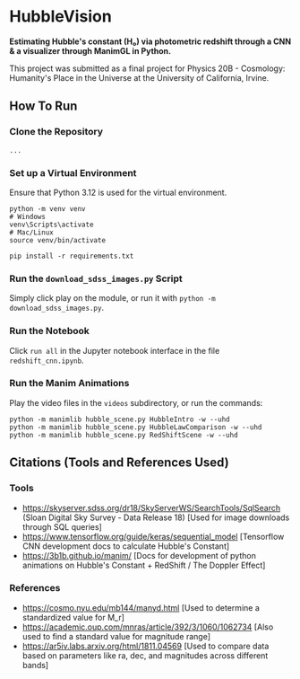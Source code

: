 # HubbleVision
**Estimating Hubble's constant (H₀) via photometric redshift through a CNN & a visualizer through ManimGL in Python.**

This project was submitted as a final project for Physics 20B - Cosmology: Humanity's Place in the Universe at the University of California, Irvine.

## How To Run

### Clone the Repository
``` ... ```

### Set up a Virtual Environment
Ensure that Python 3.12 is used for the virtual environment.

```
python -m venv venv
# Windows
venv\Scripts\activate
# Mac/Linux
source venv/bin/activate

pip install -r requirements.txt
```

### Run the ```download_sdss_images.py``` Script
Simply click play on the module, or run it with ```python -m download_sdss_images.py```.

### Run the Notebook
Click `run all` in the Jupyter notebook interface in the file ```redshift_cnn.ipynb```.

### Run the Manim Animations
Play the video files in the `videos` subdirectory, or run the commands:

```
python -m manimlib hubble_scene.py HubbleIntro -w --uhd
python -m manimlib hubble_scene.py HubbleLawComparison -w --uhd
python -m manimlib hubble_scene.py RedShiftScene -w --uhd
```

## Citations (Tools and References Used)
### Tools
- https://skyserver.sdss.org/dr18/SkyServerWS/SearchTools/SqlSearch (Sloan Digital Sky Survey - Data Release 18) [Used for image downloads through SQL queries]
- https://www.tensorflow.org/guide/keras/sequential_model [Tensorflow CNN development docs to calculate Hubble's Constant]
- https://3b1b.github.io/manim/ [Docs for development of python animations on Hubble's Constant + RedShift / The Doppler Effect]
### References
- https://cosmo.nyu.edu/mb144/manyd.html [Used to determine a standardized value for M_r]
- https://academic.oup.com/mnras/article/392/3/1060/1062734 [Also used to find a standard value for magnitude range]
- https://ar5iv.labs.arxiv.org/html/1811.04569 [Used to compare data based on parameters like ra, dec, and magnitudes across different bands]